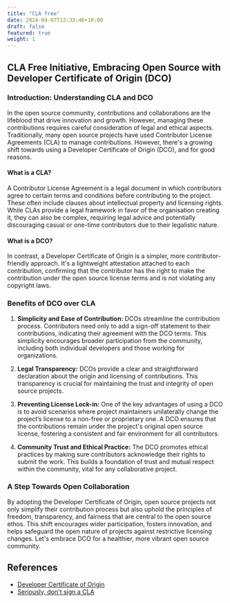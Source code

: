 ```yaml
---
title: "CLA free"
date: 2024-04-07T12:33:46+10:00
draft: false
featured: true
weight: 1
---
```


## CLA Free Initiative, Embracing Open Source with Developer Certificate of Origin (DCO)

### Introduction: Understanding CLA and DCO

In the open source community, contributions and collaborations are the lifeblood that drive innovation and growth. However, managing these contributions requires careful consideration of legal and ethical aspects. Traditionally, many open source projects have used Contributor License Agreements (CLA) to manage contributions. However, there's a growing shift towards using a Developer Certificate of Origin (DCO), and for good reasons.

#### What is a CLA?

A Contributor License Agreement is a legal document in which contributors agree to certain terms and conditions before contributing to the project. These often include clauses about intellectual property and licensing rights. While CLAs provide a legal framework in favor of the organisation creating it, they can also be complex, requiring legal advice and potentially discouraging casual or one-time contributors due to their legalistic nature.

#### What is a DCO?

In contrast, a Developer Certificate of Origin is a simpler, more contributor-friendly approach. It's a lightweight attestation attached to each contribution, confirming that the contributor has the right to make the contribution under the open source license terms and is not violating any copyright laws.

### Benefits of DCO over CLA

1. **Simplicity and Ease of Contribution:** DCOs streamline the contribution process. Contributors need only to add a sign-off statement to their contributions, indicating their agreement with the DCO terms. This simplicity encourages broader participation from the community, including both individual developers and those working for organizations.

2. **Legal Transparency:** DCOs provide a clear and straightforward declaration about the origin and licensing of contributions. This transparency is crucial for maintaining the trust and integrity of open source projects.

3. **Preventing License Lock-in:** One of the key advantages of using a DCO is to avoid scenarios where project maintainers unilaterally change the project’s license to a non-free or proprietary one. A DCO ensures that the contributions remain under the project's original open source license, fostering a consistent and fair environment for all contributors.

4. **Community Trust and Ethical Practice:** The DCO promotes ethical practices by making sure contributors acknowledge their rights to submit the work. This builds a foundation of trust and mutual respect within the community, vital for any collaborative project.

### A Step Towards Open Collaboration

By adopting the Developer Certificate of Origin, open source projects not only simplify their contribution process but also uphold the principles of freedom, transparency, and fairness that are central to the open source ethos. This shift encourages wider participation, fosters innovation, and helps safeguard the open nature of projects against restrictive licensing changes. Let's embrace DCO for a healthier, more vibrant open source community.


## References

- [Developer Certificate of Origin](https://developercertificate.org/)
- [Seriously, don't sign a CLA](https://drewdevault.com/2023/07/04/Dont-sign-a-CLA-2.html)
